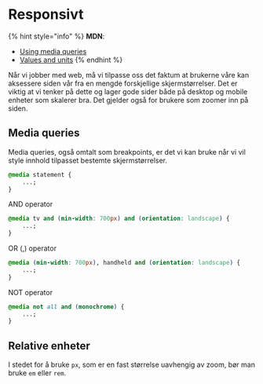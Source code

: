 # Responsivt

{% hint style="info" %}
**MDN**:

* [Using media querie](https://developer.mozilla.org/en-US/docs/Web/CSS/Media_Queries/Using_media_queries)[s](https://developer.mozilla.org/en-US/docs/Learn/CSS/Introduction_to_CSS/Values_and_units)
* [Values and units](https://developer.mozilla.org/en-US/docs/Learn/CSS/Introduction_to_CSS/Values_and_units)
{% endhint %}

Når vi jobber med web, må vi tilpasse oss det faktum at brukerne våre kan aksessere siden vår fra en mengde forskjellige skjermstørrelser. Det er viktig at vi tenker på dette og lager gode sider både på desktop og mobile enheter som skalerer bra. Det gjelder også for brukere som zoomer inn på siden.

## Media queries

Media queries, også omtalt som breakpoints, er det vi kan bruke når vi vil style innhold tilpasset bestemte skjermstørrelser.

```css
@media statement {
    ...;
}
```

AND operator

```css
@media tv and (min-width: 700px) and (orientation: landscape) {
    ...;
}
```

OR \(,\) operator

```css
@media (min-width: 700px), handheld and (orientation: landscape) {
    ...;
}
```

NOT operator

```css
@media not all and (monochrome) {
    ...;
}
```

## Relative enheter

I stedet for å bruke `px`, som er en fast størrelse uavhengig av zoom, bør man bruke `em` eller `rem`.


